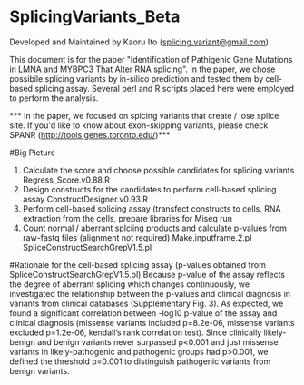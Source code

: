 # SplicingVariants_Beta
Developed and Maintained by Kaoru Ito (splicing.variant@gmail.com)

This document is for the paper "Identification of Pathigenic Gene Mutations in LMNA and MYBPC3 That Alter RNA splicing".
In the paper, we chose possibile splicing variants by in-silico prediction and tested them by cell-based splicing assay.
Several perl and R scripts placed here were employed to perform the analysis.

*** In the paper, we focused on splcing variants that create / lose splice site. If you'd like to know about exon-skipping variants, please check SPANR (http://tools.genes.toronto.edu/)***

#Big Picture
1) Calculate the score and choose possible candidates for splicing variants
  Regress_Score.v0.88.R
2) Design constructs for the candidates to perform cell-based splicing assay
  ConstructDesigner.v0.93.R
3) Perform cell-based splicing assay (transfect constructs to cells, RNA extraction from the cells, prepare libraries for Miseq run
4) Count normal / aberrant splciing products and calculate p-values from raw-fastq files (alignment not required)
  Make.inputframe.2.pl
  SpliceConstructSearchGrepV1.5.pl

#Rationale for the cell-based splicing assay (p-values obtained from SpliceConstructSearchGrepV1.5.pl)
 Because p-value of the assay reflects the degree of aberrant splicing which changes continuously, we investigated the relationship between the p-values and clinical diagnosis in variants from clinical databases (Supplementary Fig. 3).  As expected, we found a significant correlation between -log10 p-value of the assay and clinical diagnosis (missense variants included p=8.2e-06, missense variants excluded p=1.2e-06, kendall’s rank correlation test).  Since clinically likely-benign and benign variants never surpassed p<0.001 and just missense variants in likely-pathogenic and pathogenic groups had p>0.001,  we defined the threshold p=0.001 to distinguish pathogenic variants from benign variants. 
 
